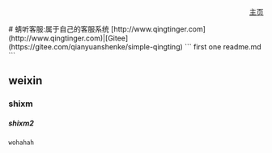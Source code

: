 <div align=right>

[主页](http://www.qingtinger.com)　

</div>
# 蜻听客服:属于自己的客服系统
[http://www.qingtinger.com](http://www.qingtinger.com)|[Gitee](https://gitee.com/qianyuanshenke/simple-qingting)
```
first one readme.md
```

## weixin
### shixm
##### shixm2

```
wohahah
```


